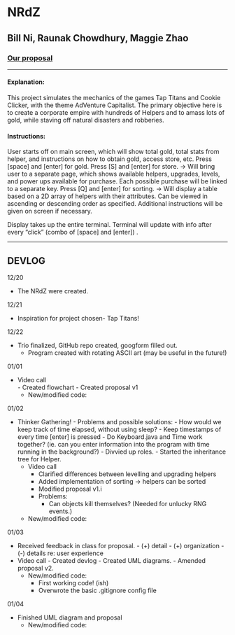 # NRdZ
## Bill Ni, Raunak Chowdhury, Maggie Zhao 
### [Our proposal](./proposal.pdf)
---

#### Explanation:
This project simulates the mechanics of the games Tap Titans and Cookie Clicker, with the theme AdVenture Capitalist. The primary objective here is to create a corporate empire with hundreds of Helpers and to amass lots of gold, while staving off natural disasters and robberies.

#### Instructions: 
User starts off on main screen, which will show total gold, total stats from helper, and instructions on how to obtain gold, access store, etc. 
Press [space] and [enter] for gold.
Press [S] and [enter] for store. 
	→ Will bring user to a separate page, which shows available helpers, upgrades, levels, 
and power ups available for purchase. Each possible purchase will be linked to a separate key.
Press [Q] and [enter] for sorting.
	→ Will display a table based on a 2D array of helpers with their attributes. Can be 
viewed in ascending or descending order as specified.
Additional instructions will be given on screen if necessary.

Display takes up the entire terminal. Terminal will update with info after every “click” (combo of [space] and [enter]) .

---
## DEVLOG
12/20 	
- The NRdZ were created.

12/21 	
- Inspiration for project chosen- Tap Titans! 

12/22 	
- Trio finalized, GitHub repo created, googform filled out.
  - Program created with rotating ASCII art (may be useful in the future!)
  
01/01 	
- Video call	 
		- Created flowchart
		- Created proposal v1
	- New/modified code: 
  
01/02 	
- Thinker Gathering!
		- Problems and possible solutions:
			- How would we keep track of time elapsed, without using sleep?
				- Keep timestamps of every time [enter] is pressed
			- Do Keyboard.java and Time work together? (ie. can you enter information into the program with time running in the background?)
		- Divvied up roles.
		- Started the inheritance tree for Helper.
	- Video call
		- Clarified differences between levelling and upgrading helpers 
		- Added implementation of sorting → helpers can be sorted 
		- Modified proposal v1.i
		- Problems:
			- Can objects kill themselves? (Needed for unlucky RNG events.)
	- New/modified code: 
  
01/03 	
- Received feedback in class for proposal.
		- (+) detail
		- (+) organization
		- (-) details re: user experience
- Video call
		- Created devlog
		- Created UML diagrams.
		- Amended proposal v2.
	- New/modified code: 
		- First working code! (ish) 
		- Overwrote the basic .gitignore config file
    
01/04	
- Finished UML diagram and proposal
	- New/modified code:
